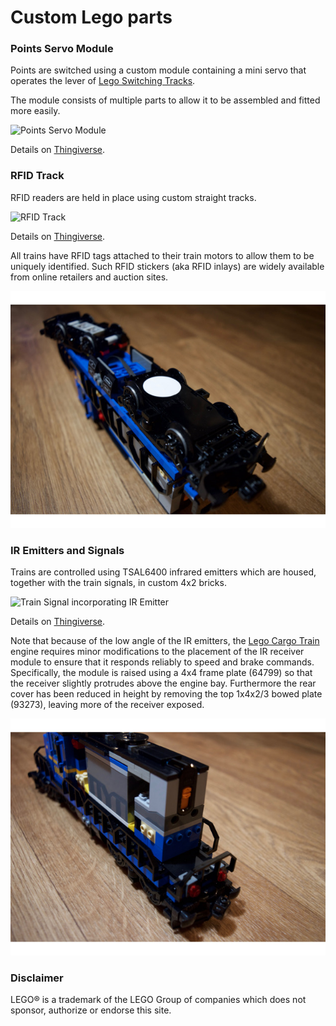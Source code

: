 # Custom Lego parts

### Points Servo Module

Points are switched using a custom module containing a mini servo that operates the lever of [Lego Switching Tracks](https://shop.lego.com/en-GB/Switching-Tracks-7895). 

The module consists of multiple parts to allow it to be assembled and fitted more easily. 

![Points Servo Module](http://thingiverse-production-new.s3.amazonaws.com/renders/5d/c2/ea/f9/4e/1ef53af6d8b6832a0c602e7d983e5068_preview_featured.JPG "Points Servo Module")

Details on [Thingiverse](http://www.thingiverse.com/thing:2020358).

### RFID Track

RFID readers are held in place using custom straight tracks.

![RFID Track](http://thingiverse-production-new.s3.amazonaws.com/renders/79/9c/7a/6a/83/7e9f904371cc519acec52abfd2101ab2_preview_featured.JPG "RFID Track")

Details on [Thingiverse](http://www.thingiverse.com/thing:2020399).

All trains have RFID tags attached to their train motors to allow them to be uniquely identified. Such RFID stickers (aka RFID inlays) are widely available from online retailers and auction sites.

![RFID Sticker Location](images/rfid-tag-location.jpg "RFID Sticker Location")

### IR Emitters and Signals

Trains are controlled using TSAL6400 infrared emitters which are housed, together with the train signals, in custom 4x2 bricks. 

![Train Signal incorporating IR Emitter](http://thingiverse-production-new.s3.amazonaws.com/renders/4f/6c/6b/93/9e/d89454c8808871f2905715fa40733632_preview_featured.JPG "Train Signal incorporating IR Emitter")

Details on [Thingiverse](http://www.thingiverse.com/thing:2022212).

Note that because of the low angle of the IR emitters, the [Lego Cargo Train](https://shop.lego.com/en-GB/Cargo-Train-60052) engine requires minor modifications to the placement of the IR receiver module to ensure that it responds reliably to speed and brake commands. Specifically, the module is raised using a 4x4 frame plate (64799) so that the receiver slightly protrudes above the engine bay. Furthermore the rear cover has been reduced in height by removing the top 1x4x2/3 bowed plate (93273), leaving more of the receiver exposed.  

![Raised IR Receiver](images/raised-ir-receiver.jpg "Raised IR Receiver")

### Disclaimer

LEGO® is a trademark of the LEGO Group of companies which does not sponsor, authorize or endorse this site.